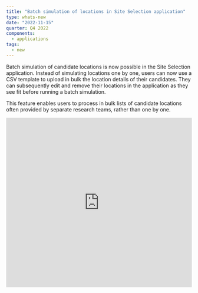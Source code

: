```yaml
---
title: "Batch simulation of locations in Site Selection application"
type: whats-new
date: "2022-11-15"
quarter: Q4 2022
components:
  - applications
tags:
  - new
---
```


Batch simulation of candidate locations is now possible in the Site Selection application. Instead of simulating locations one by one, users can now use a CSV template to upload in bulk the location details of their candidates. They can subsequently edit and remove their locations in the application as they see fit before running a batch simulation.

This feature enables users to process in bulk lists of candidate locations often provided by separate research teams, rather than one by one.

<div class='video-wrapper'>
  <iframe src="https://player.vimeo.com/video/770839433?h=059cbf3a38&autoplay=1&muted=1&autopause=0&loop=1" width="100%" height="460" frameborder="0" allow="autoplay; fullscreen" allowfullscreen></iframe>
</div>

